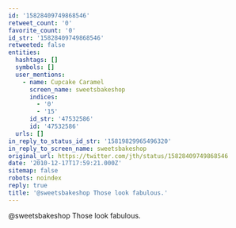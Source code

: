 ```yaml
---
id: '15828409749868546'
retweet_count: '0'
favorite_count: '0'
id_str: '15828409749868546'
retweeted: false
entities:
  hashtags: []
  symbols: []
  user_mentions:
    - name: Cupcake Caramel
      screen_name: sweetsbakeshop
      indices:
        - '0'
        - '15'
      id_str: '47532586'
      id: '47532586'
  urls: []
in_reply_to_status_id_str: '15819829965496320'
in_reply_to_screen_name: sweetsbakeshop
original_url: https://twitter.com/jth/status/15828409749868546
date: '2010-12-17T17:59:21.000Z'
sitemap: false
robots: noindex
reply: true
title: '@sweetsbakeshop Those look fabulous.'
---
```


@sweetsbakeshop Those look fabulous.